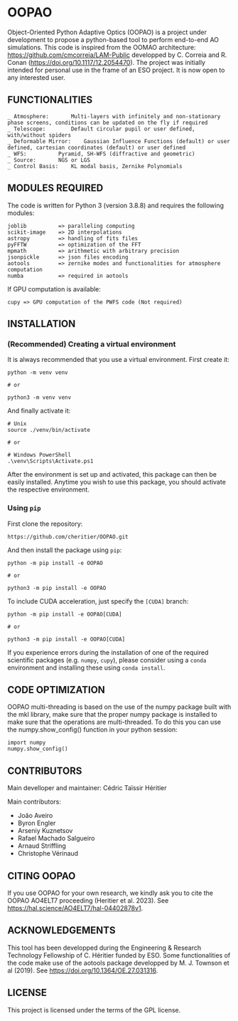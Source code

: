 # OOPAO

Object-Oriented Python Adaptive Optics (OOPAO) is a project under development to propose a python-based tool to perform end-to-end AO simulations.
This code is inspired from the OOMAO architecture: https://github.com/cmcorreia/LAM-Public developped by C. Correia and R. Conan (https://doi.org/10.1117/12.2054470). 
The project was initially intended for personal use in the frame of an ESO project. It is now open to any interested user. 

## FUNCTIONALITIES

	_ Atmosphere: 		Multi-layers with infinitely and non-stationary phase screens, conditions can be updated on the fly if required
	_ Telescope: 		Default circular pupil or user defined, with/without spiders
	_ Deformable Mirror:	Gaussian Influence Functions (default) or user defined, cartesian coordinates (default) or user defined
	_ WFS: 			Pyramid, SH-WFS (diffractive and geometric)
	_ Source: 		NGS or LGS
	_ Control Basis: 	KL modal basis, Zernike Polynomials

## MODULES REQUIRED
The code is written for Python 3 (version 3.8.8) and requires the following modules:
```
joblib          => paralleling computing
scikit-image    => 2D interpolations
astropy         => handling of fits files
pyFFTW          => optimization of the FFT  
mpmath          => arithmetic with arbitrary precision
jsonpickle      => json files encoding
aotools         => zernike modes and functionalities for atmosphere computation
numba           => required in aotools
```
If GPU computation is available:
```
cupy => GPU computation of the PWFS code (Not required)
```

## INSTALLATION 

### (Recommended) Creating a virtual environment

It is always recommended that you use a virtual environment. First create it:

```
python -m venv venv

# or

python3 -m venv venv

```

And finally activate it:

```
# Unix
source ./venv/bin/activate

# or

# Windows PowerShell
.\venv\Scripts\Activate.ps1
```

After the environment is set up and activated, this package can then be easily installed. Anytime you wish to use this
package, you should activate the respective environment.

### Using `pip`

First clone the repository:

```
https://github.com/cheritier/OOPAO.git
```

And then install the package using `pip`:

```
python -m pip install -e OOPAO

# or 

python3 -m pip install -e OOPAO
```

To include CUDA acceleration, just specify the `[CUDA]` branch:

```
python -m pip install -e OOPAO[CUDA]

# or 

python3 -m pip install -e OOPAO[CUDA]
```

If you experience errors during the installation of one of the required scientific packages (e.g. `numpy`, `cupy`), 
please consider using a `conda` environment and installing these using `conda install`.


## CODE OPTIMIZATION

OOPAO multi-threading is based on the use of the numpy package built with the mkl library, make sure that the proper numpy package is installed to make sure that the operations are multi-threaded. 
To do this you can use the numpy.show_config() function in your python session: 
```
import numpy
numpy.show_config()
```

## CONTRIBUTORS
Main develloper and maintainer: Cédric Taïssir Héritier

Main contributors: 
 - João Aveiro
 - Byron Engler
 - Arseniy Kuznetsov
 - Rafael Machado Salgueiro
 - Arnaud Striffling
 - Christophe Vérinaud

## CITING OOPAO
If you use OOPAO for your own research, we kindly ask you to cite the OOPAO AO4ELT7 proceeding (Heritier et al. 2023).
See https://hal.science/AO4ELT7/hal-04402878v1.

## ACKNOWLEDGEMENTS
This tool has been developped during the Engineering & Research Technology Fellowship of C. Héritier funded by ESO. 
Some functionalities of the code make use of the aotools package developped by M. J. Townson et al (2019). See https://doi.org/10.1364/OE.27.031316.


## LICENSE
This project is licensed under the terms of the GPL license.
